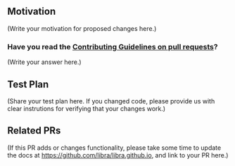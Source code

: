 <!--
Thank you for sending a PR. We appreciate you spending time to help imrove Libra.

PRs will be reviewed as time permits.
-->

## Motivation

(Write your motivation for proposed changes here.)

### Have you read the [Contributing Guidelines on pull requests](https://github.com/libra/libra/master/CONTRIBUTING.md#pull-requests)?

(Write your answer here.)

## Test Plan

(Share your test plan here. If you changed code, please provide us with clear instrutions for verifying that your changes work.)

## Related PRs

(If this PR adds or changes functionality, please take some time to update the docs at https://github.com/libra/libra.github.io, and link to your PR here.)
